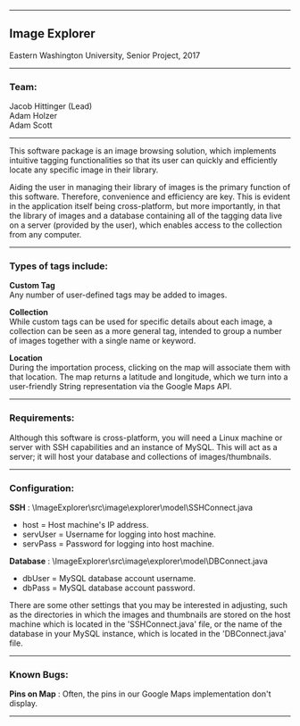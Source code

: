 ---------------------------------------------------------------------------------------------------------------

## Image Explorer  

Eastern Washington University, Senior Project, 2017

---------------------------------------------------------------------------------------------------------------

### Team:
Jacob Hittinger (Lead)  
Adam Holzer  
Adam Scott

---------------------------------------------------------------------------------------------------------------

This software package is an image browsing solution, which implements intuitive tagging functionalities
so that its user can quickly and efficiently locate any specific image in their library.

Aiding the user in managing their library of images is the primary function of this software. Therefore,
convenience and efficiency are key. This is evident in the application itself being cross-platform, but more
importantly, in that the library of images and a database containing all of the tagging data live on a server
(provided by the user), which enables access to the collection from any computer.

---------------------------------------------------------------------------------------------------------------

### Types of tags include:

**Custom Tag**  
Any number of user-defined tags may be added to images.

**Collection**  
While custom tags can be used for specific details about each image, a collection can be seen as a more
general tag, intended to group a number of images together with a single name or keyword.

**Location**  
During the importation process, clicking on the map will associate them with that location. The map returns
a latitude and longitude, which we turn into a user-friendly String representation via the Google Maps API.

---------------------------------------------------------------------------------------------------------------

### Requirements:

Although this software is cross-platform, you will need a Linux machine or server with SSH capabilities and an
instance of MySQL. This will act as a server; it will host your database and collections of images/thumbnails.

---------------------------------------------------------------------------------------------------------------

### Configuration:

**SSH** : \ImageExplorer\src\image\explorer\model\SSHConnect.java
+ host = Host machine's IP address.
+ servUser = Username for logging into host machine.
+ servPass = Password for logging into host machine.

**Database** : \ImageExplorer\src\image\explorer\model\DBConnect.java
+ dbUser = MySQL database account username.
+ dbPass = MySQL database account password.

There are some other settings that you may be interested in adjusting, such as the directories in which
the images and thumbnails are stored on the host machine which is located in the 'SSHConnect.java' file, or
the name of the database in your MySQL instance, which is located in the 'DBConnect.java' file.

---------------------------------------------------------------------------------------------------------------

### Known Bugs:

**Pins on Map** : Often, the pins in our Google Maps implementation don't display.

---------------------------------------------------------------------------------------------------------------